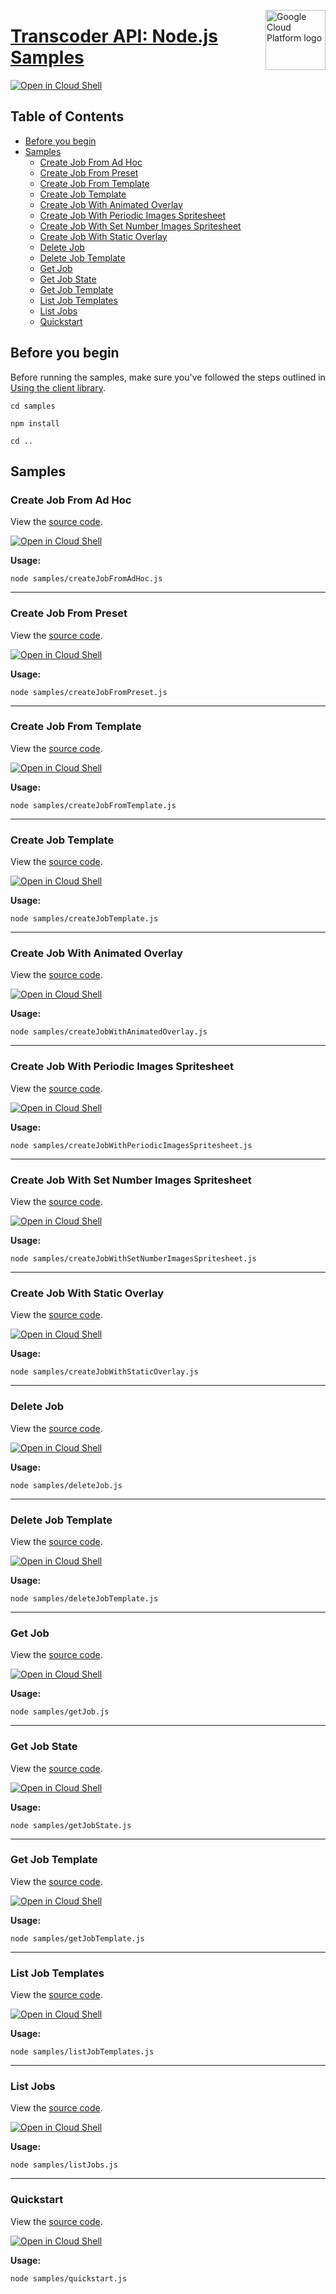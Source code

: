 [//]: # "This README.md file is auto-generated, all changes to this file will be lost."
[//]: # "To regenerate it, use `python -m synthtool`."
<img src="https://avatars2.githubusercontent.com/u/2810941?v=3&s=96" alt="Google Cloud Platform logo" title="Google Cloud Platform" align="right" height="96" width="96"/>

# [Transcoder API: Node.js Samples](https://github.com/googleapis/nodejs-video-transcoder)

[![Open in Cloud Shell][shell_img]][shell_link]



## Table of Contents

* [Before you begin](#before-you-begin)
* [Samples](#samples)
  * [Create Job From Ad Hoc](#create-job-from-ad-hoc)
  * [Create Job From Preset](#create-job-from-preset)
  * [Create Job From Template](#create-job-from-template)
  * [Create Job Template](#create-job-template)
  * [Create Job With Animated Overlay](#create-job-with-animated-overlay)
  * [Create Job With Periodic Images Spritesheet](#create-job-with-periodic-images-spritesheet)
  * [Create Job With Set Number Images Spritesheet](#create-job-with-set-number-images-spritesheet)
  * [Create Job With Static Overlay](#create-job-with-static-overlay)
  * [Delete Job](#delete-job)
  * [Delete Job Template](#delete-job-template)
  * [Get Job](#get-job)
  * [Get Job State](#get-job-state)
  * [Get Job Template](#get-job-template)
  * [List Job Templates](#list-job-templates)
  * [List Jobs](#list-jobs)
  * [Quickstart](#quickstart)

## Before you begin

Before running the samples, make sure you've followed the steps outlined in
[Using the client library](https://github.com/googleapis/nodejs-video-transcoder#using-the-client-library).

`cd samples`

`npm install`

`cd ..`

## Samples



### Create Job From Ad Hoc

View the [source code](https://github.com/googleapis/nodejs-video-transcoder/blob/main/samples/createJobFromAdHoc.js).

[![Open in Cloud Shell][shell_img]](https://console.cloud.google.com/cloudshell/open?git_repo=https://github.com/googleapis/nodejs-video-transcoder&page=editor&open_in_editor=samples/createJobFromAdHoc.js,samples/README.md)

__Usage:__


`node samples/createJobFromAdHoc.js`


-----




### Create Job From Preset

View the [source code](https://github.com/googleapis/nodejs-video-transcoder/blob/main/samples/createJobFromPreset.js).

[![Open in Cloud Shell][shell_img]](https://console.cloud.google.com/cloudshell/open?git_repo=https://github.com/googleapis/nodejs-video-transcoder&page=editor&open_in_editor=samples/createJobFromPreset.js,samples/README.md)

__Usage:__


`node samples/createJobFromPreset.js`


-----




### Create Job From Template

View the [source code](https://github.com/googleapis/nodejs-video-transcoder/blob/main/samples/createJobFromTemplate.js).

[![Open in Cloud Shell][shell_img]](https://console.cloud.google.com/cloudshell/open?git_repo=https://github.com/googleapis/nodejs-video-transcoder&page=editor&open_in_editor=samples/createJobFromTemplate.js,samples/README.md)

__Usage:__


`node samples/createJobFromTemplate.js`


-----




### Create Job Template

View the [source code](https://github.com/googleapis/nodejs-video-transcoder/blob/main/samples/createJobTemplate.js).

[![Open in Cloud Shell][shell_img]](https://console.cloud.google.com/cloudshell/open?git_repo=https://github.com/googleapis/nodejs-video-transcoder&page=editor&open_in_editor=samples/createJobTemplate.js,samples/README.md)

__Usage:__


`node samples/createJobTemplate.js`


-----




### Create Job With Animated Overlay

View the [source code](https://github.com/googleapis/nodejs-video-transcoder/blob/main/samples/createJobWithAnimatedOverlay.js).

[![Open in Cloud Shell][shell_img]](https://console.cloud.google.com/cloudshell/open?git_repo=https://github.com/googleapis/nodejs-video-transcoder&page=editor&open_in_editor=samples/createJobWithAnimatedOverlay.js,samples/README.md)

__Usage:__


`node samples/createJobWithAnimatedOverlay.js`


-----




### Create Job With Periodic Images Spritesheet

View the [source code](https://github.com/googleapis/nodejs-video-transcoder/blob/main/samples/createJobWithPeriodicImagesSpritesheet.js).

[![Open in Cloud Shell][shell_img]](https://console.cloud.google.com/cloudshell/open?git_repo=https://github.com/googleapis/nodejs-video-transcoder&page=editor&open_in_editor=samples/createJobWithPeriodicImagesSpritesheet.js,samples/README.md)

__Usage:__


`node samples/createJobWithPeriodicImagesSpritesheet.js`


-----




### Create Job With Set Number Images Spritesheet

View the [source code](https://github.com/googleapis/nodejs-video-transcoder/blob/main/samples/createJobWithSetNumberImagesSpritesheet.js).

[![Open in Cloud Shell][shell_img]](https://console.cloud.google.com/cloudshell/open?git_repo=https://github.com/googleapis/nodejs-video-transcoder&page=editor&open_in_editor=samples/createJobWithSetNumberImagesSpritesheet.js,samples/README.md)

__Usage:__


`node samples/createJobWithSetNumberImagesSpritesheet.js`


-----




### Create Job With Static Overlay

View the [source code](https://github.com/googleapis/nodejs-video-transcoder/blob/main/samples/createJobWithStaticOverlay.js).

[![Open in Cloud Shell][shell_img]](https://console.cloud.google.com/cloudshell/open?git_repo=https://github.com/googleapis/nodejs-video-transcoder&page=editor&open_in_editor=samples/createJobWithStaticOverlay.js,samples/README.md)

__Usage:__


`node samples/createJobWithStaticOverlay.js`


-----




### Delete Job

View the [source code](https://github.com/googleapis/nodejs-video-transcoder/blob/main/samples/deleteJob.js).

[![Open in Cloud Shell][shell_img]](https://console.cloud.google.com/cloudshell/open?git_repo=https://github.com/googleapis/nodejs-video-transcoder&page=editor&open_in_editor=samples/deleteJob.js,samples/README.md)

__Usage:__


`node samples/deleteJob.js`


-----




### Delete Job Template

View the [source code](https://github.com/googleapis/nodejs-video-transcoder/blob/main/samples/deleteJobTemplate.js).

[![Open in Cloud Shell][shell_img]](https://console.cloud.google.com/cloudshell/open?git_repo=https://github.com/googleapis/nodejs-video-transcoder&page=editor&open_in_editor=samples/deleteJobTemplate.js,samples/README.md)

__Usage:__


`node samples/deleteJobTemplate.js`


-----




### Get Job

View the [source code](https://github.com/googleapis/nodejs-video-transcoder/blob/main/samples/getJob.js).

[![Open in Cloud Shell][shell_img]](https://console.cloud.google.com/cloudshell/open?git_repo=https://github.com/googleapis/nodejs-video-transcoder&page=editor&open_in_editor=samples/getJob.js,samples/README.md)

__Usage:__


`node samples/getJob.js`


-----




### Get Job State

View the [source code](https://github.com/googleapis/nodejs-video-transcoder/blob/main/samples/getJobState.js).

[![Open in Cloud Shell][shell_img]](https://console.cloud.google.com/cloudshell/open?git_repo=https://github.com/googleapis/nodejs-video-transcoder&page=editor&open_in_editor=samples/getJobState.js,samples/README.md)

__Usage:__


`node samples/getJobState.js`


-----




### Get Job Template

View the [source code](https://github.com/googleapis/nodejs-video-transcoder/blob/main/samples/getJobTemplate.js).

[![Open in Cloud Shell][shell_img]](https://console.cloud.google.com/cloudshell/open?git_repo=https://github.com/googleapis/nodejs-video-transcoder&page=editor&open_in_editor=samples/getJobTemplate.js,samples/README.md)

__Usage:__


`node samples/getJobTemplate.js`


-----




### List Job Templates

View the [source code](https://github.com/googleapis/nodejs-video-transcoder/blob/main/samples/listJobTemplates.js).

[![Open in Cloud Shell][shell_img]](https://console.cloud.google.com/cloudshell/open?git_repo=https://github.com/googleapis/nodejs-video-transcoder&page=editor&open_in_editor=samples/listJobTemplates.js,samples/README.md)

__Usage:__


`node samples/listJobTemplates.js`


-----




### List Jobs

View the [source code](https://github.com/googleapis/nodejs-video-transcoder/blob/main/samples/listJobs.js).

[![Open in Cloud Shell][shell_img]](https://console.cloud.google.com/cloudshell/open?git_repo=https://github.com/googleapis/nodejs-video-transcoder&page=editor&open_in_editor=samples/listJobs.js,samples/README.md)

__Usage:__


`node samples/listJobs.js`


-----




### Quickstart

View the [source code](https://github.com/googleapis/nodejs-video-transcoder/blob/main/samples/quickstart.js).

[![Open in Cloud Shell][shell_img]](https://console.cloud.google.com/cloudshell/open?git_repo=https://github.com/googleapis/nodejs-video-transcoder&page=editor&open_in_editor=samples/quickstart.js,samples/README.md)

__Usage:__


`node samples/quickstart.js`






[shell_img]: https://gstatic.com/cloudssh/images/open-btn.png
[shell_link]: https://console.cloud.google.com/cloudshell/open?git_repo=https://github.com/googleapis/nodejs-video-transcoder&page=editor&open_in_editor=samples/README.md
[product-docs]: https://googleapis.dev/nodejs/transcoder/latest

